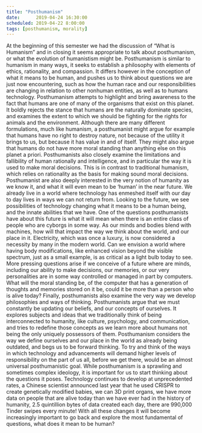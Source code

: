 ```yaml
---
title: "Posthumanism"
date:      2019-04-24 16:30:00
scheduled: 2019-04-22 8:00:00
tags: [posthumanism, morality]
---
```

At the beginning of this semester we had the discussion of “What is Humanism” and in closing it seems appropriate to talk about posthumanism, or what the evolution of humanistism might be. Posthumanism is similar to humanism in many ways, it seeks to establish a philosophy with elements of ethics, rationality, and compassion. It differs however in the conception of what it means to be human, and pushes us to think about questions we are just now encountering, such as how the human race and our responsibilities are changing in relation to other nonhuman entities, as well as to humans technology. 
Posthumanism attempts to highlight and bring awareness to the fact that humans are one of many of the organisms that exist on this planet. It boldly rejects the stance that humans are the naturally dominate species, and examines the extent to which we should be fighting for the rights for animals and the environment. Although there are many different formulations, much like humanism, a posthumanist might argue for example that humans have no right to destroy nature, not because of the utility it brings to us, but because it has value in and of itself. They might also argue that humans do not have more moral standing than anything else on this planet a priori. Posthumanists also closely examine the limitations and fallibility of human rationally and intelligence, and in particular the way it is used to make moral decisions. This is in contrast to traditional humanism, which relies on rationality as the basis for making sound moral decisions. 
Posthumanist are also deeply interested in the very notion of humanity as we know it, and what it will even mean to be ‘human’ in the near future. We already live in a world where technology has enmeshed itself with our day to day lives in ways we can not return from. Looking to the future, we see possibilities of technology changing what it means to be a human being, and the innate abilities that we have. One of the questions posthumanists have about this future is what it will mean when there is an entire class of people who are cyborgs in some way. As our minds and bodies blend with machines, how will that impact the way we think about the world, and our place in it. Electricity, which was once a luxury, is now considered a necessity by many in the modern world. Can we envision a world where having body modifications, like enhanced vision beyond the visible spectrum, just as a small example, is as critical as a light bulb today to see. More pressing questions arise if we conceive of a future where are minds, including our ability to make decisions, our memories, or our very personalities are in some way controlled or managed in part by computers. What will the moral standing be, of the computer that has a generation of thoughts and memories stored on it be, could it be more than a person who is alive today? 
Finally, posthumanists also examine the very way we develop philosophies and ways of thinking. Posthumanists argue that we must constantly be updating our beliefs, and our concepts of ourselves. It explores subjects and ideas that we traditionally think of being interconnected to humanity, like culture, psychology, and communication, and tries to redefine those concepts as we learn more about humans not being the only uniquely possessors of them. Posthumanism considers the way we define ourselves and our place in the world as already being outdated, and begs us to be forward thinking. To try and think of the ways in which technology and advancements will demand higher levels of responsibility on the part of us all, before we get there, would be an almost universal posthumanistic goal. 
While posthumanism is a sprawling and sometimes complex ideology, it is important for us to start thinking about the questions it poses. Technology continues to develop at unprecedented rates, a Chinese scientist announced last year that he used CRISPR to create genetically modified babies, we can 3D print organs, we have more data on people that are alive today than we have ever had in the history of humanity, 2.5 quintillion bytes of data created each day, there are 990,000 Tinder swipes every minute! With all these changes it will become increasingly important to go back and explore the most fundamental of questions, what does it mean to be human? 
